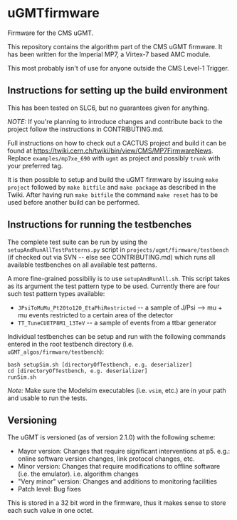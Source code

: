 uGMTfirmware
============

Firmware for the CMS uGMT.

This repository contains the algorithm part of the CMS uGMT firmware. It has been written for the Imperial MP7, a Virtex-7 based AMC module.

This most probably isn't of use for anyone outside the CMS Level-1 Trigger.

## Instructions for setting up the build environment
This has been tested on SLC6, but no guarantees given for anything.

*NOTE:* If you're planning to introduce changes and contribute back to the project follow the instructions in CONTRIBUTING.md.

Full instructions on how to check out a CACTUS project and build it can be found at https://twiki.cern.ch/twiki/bin/view/CMS/MP7FirmwareNews. Replace `examples/mp7xe_690` with `ugmt` as project and possibly `trunk` with your preferred tag.

It is then possible to setup and build the uGMT firmware by issuing `make project` followed by `make bitfile` and `make package` as described in the Twiki. After having run `make bitfile` the command `make reset` has to be used before another build can be performed.

## Instructions for running the testbenches

The complete test suite can be run by using the `setupAndRunAllTestPatterns.py` script in `projects/ugmt/firmware/testbench` (if checked out via SVN -- else see CONTRIBUTING.md) which runs all available testbenches on all available test patterns.

A more fine-grained possibiliy is to use `setupAndRunAll.sh`. This script takes as its argument the test pattern type to be used. Currently there are four such test pattern types available:
- `JPsiToMuMu_Pt20to120_EtaPhiRestricted` -- a sample of J/Psi --> mu + mu events restricted to a certain area of the detector
- `TT_TuneCUETP8M1_13TeV` -- a sample of events from a ttbar generator

Individual testbenches can be setup and run with the following commands entered in the root testbench directory (i.e. `uGMT_algos/firmware/testbench`):

```
bash setupSim.sh [directoryOfTestbench, e.g. deserializer]
cd [directoryOfTestbench, e.g. deserializer]
runSim.sh
```

*Note:* Make sure the Modelsim executables (i.e. `vsim`, etc.) are in your path and usable to run the tests.

## Versioning

The uGMT is versioned (as of version 2.1.0) with the following scheme:

- Mayor version: Changes that require significant interventions at p5. e.g.: online software version changes, link protocol changes, etc.
- Minor version: Changes that require modifications to offline software (i.e. the emulator). i.e. algorithm changes
- "Very minor" version: Changes and additions to monitoring facilities
- Patch level: Bug fixes

This is stored in a 32 bit word in the firmware, thus it makes sense to store each such value in one octet.

